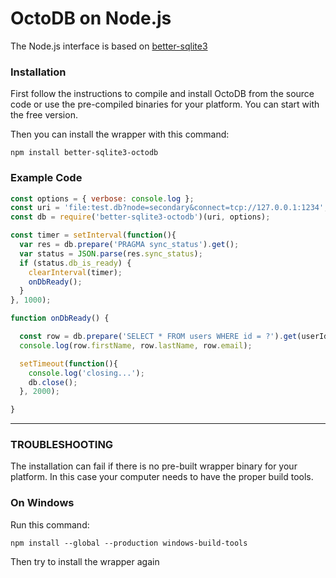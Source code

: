 OctoDB on Node.js
=================

The Node.js interface is based on [better-sqlite3](https://github.com/JoshuaWise/better-sqlite3)


### Installation

First follow the instructions to compile and install OctoDB from the source code or use the
pre-compiled binaries for your platform. You can start with the free version.

Then you can install the wrapper with this command:

    npm install better-sqlite3-octodb


### Example Code

```node.js
const options = { verbose: console.log };
const uri = 'file:test.db?node=secondary&connect=tcp://127.0.0.1:1234';
const db = require('better-sqlite3-octodb')(uri, options);

const timer = setInterval(function(){
  var res = db.prepare('PRAGMA sync_status').get();
  var status = JSON.parse(res.sync_status);
  if (status.db_is_ready) {
    clearInterval(timer);
    onDbReady();
  }
}, 1000);

function onDbReady() {

  const row = db.prepare('SELECT * FROM users WHERE id = ?').get(userId);
  console.log(row.firstName, row.lastName, row.email);

  setTimeout(function(){
    console.log('closing...');
    db.close();
  }, 2000);

}
```

-----

### TROUBLESHOOTING

The installation can fail if there is no pre-built wrapper binary for your platform.
In this case your computer needs to have the proper build tools.


### On Windows

Run this command:

    npm install --global --production windows-build-tools

Then try to install the wrapper again
